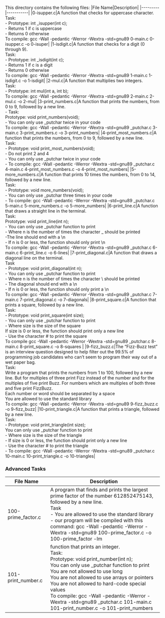 This directory contains the following files:
|File Name|Description|
|---------|-----------|
|0-isupper.c|A function that checks for uppercase character. <br> Task: <br>- Prototype: int _isupper(int c);<br>- Returns 1 if c is uppercase <br> - Returns 0 otherwise <br>To compile: gcc -Wall -pedantic -Werror -Wextra -std=gnu89 0-main.c 0-isupper.c -o 0-isuper|
|1-isdigit.c|A function that checks for a digit (0 through 9).<br> Task: <br> - Prototype: int _isdigit(int c);<br> - Returns 1 if c is a digit<br> - Returns 0 otherwise <br> To compile: gcc -Wall -pedantic -Werror -Wextra -std=gnu89 1-main.c 1-isdigit.c -o 1-isdigit|
|2-mul.c|A function that multiplies two integers. <br> Task: <br> - Prototype: int mul(int a, int b); <br> To compile: gcc -Wall -pedantic -Werror -Wextra -std=gnu89 2-main.c 2-mul.c -o 2-mul|
|3-print_numbers.c|A function that prints the numbers, from 0 to 9, followed by a new line. <br> - Task: <br> Prototype: void print_numbers(void); <br> - You can only use _putchar twice in your code <br> To compile: gcc -Wall -pedantic -Werror -Wextra -std=gnu89 _putchar.c 3-main.c 3-print_numbers.c -o 3-print_numbers|
|4-print_most_numbers.c|A function that prints the numbers, from 0 to 9, followed by a new line.<br> Task: <br> - Prototype: void print_most_numbers(void);<br> - Do not print 2 and 4<br> - You can only use _putchar twice in your code <br> - To compile: gcc -Wall -pedantic -Werror -Wextra -std=gnu89 _putchar.c 4-main.c 4-print_most_numbers.c -o 4-print_most_numbers|
|5-more_numbers.c|A function that prints 10 times the numbers, from 0 to 14, followed by a new line.<br> Task: <br> - Prototype: void more_numbers(void); <br> - You can only use _putchar three times in your code<br>- To compile: gcc -Wall -pedantic -Werror -Wextra -std=gnu89 _putchar.c 5-main.c 5-more_numbers.c -o 5-more_numbers|
|6-print_line.c|A function that draws a straight line in the terminal.<br> Task: <br> Prototype: void print_line(int n); <br>- You can only use _putchar function to print <br> - Where n is the number of times the character _ should be printed <br> -The line should end with a \n <br> - If n is 0 or less, the function should only print \n  <br> To compile: gcc -Wall -pedantic -Werror -Wextra -std=gnu89 _putchar.c 6-main.c 6-print_line.c -o 6-lines|
|7-print_diagonal.c|A  function that draws a diagonal line on the terminal.<br> Task <br> - Prototype: void print_diagonal(int n);<br>- You can only use _putchar function to print <br> - Where n is the number of times the character \ should be printed <br> - The diagonal should end with a \n <br> - If n is 0 or less, the function should only print a \n <br> To compile: gcc -Wall -pedantic -Werror -Wextra -std=gnu89 _putchar.c 7-main.c 7-print_diagonal.c -o 7-diagonals|
|8-print_square.c|A function that prints a square, followed by a new line. <br> Task: <br> - Prototype: void print_square(int size); <br> - You can only use _putchar function to print <br> - Where size is the size of the square <br> If size is 0 or less, the function should print only a new line <br> - Use the character # to print the square <br> To compile gcc -Wall -pedantic -Werror -Wextra -std=gnu89 _putchar.c 8-main.c 8-print_square.c -o 8-squares |
|9-fizz_buzz.c|The “Fizz-Buzz test” is an interview question designed to help filter out the 99.5% of programming job candidates who can’t seem to program their way out of a wet paper bag. <br> Task: <br> Write a program that prints the numbers from 1 to 100, followed by a new line. But for multiples of three print Fizz instead of the number and for the multiples of five print Buzz. For numbers which are multiples of both three and five print FizzBuzz.<br>Each number or word should be separated by a space <br>You are allowed to use the standard library <br> To compile: gcc -Wall -pedantic -Werror -Wextra -std=gnu89 9-fizz_buzz.c -o 9-fizz_buzz|
|10-print_triangle.c|A function that prints a triangle, followed by a new line.<br> Task: <br> - Prototype: void print_triangle(int size);<br> You can only use _putchar function to print <br> - Where size is the size of the triangle <br> - If size is 0 or less, the function should print only a new line <br> - Use the character # to print the triangle <br> - To compile: gcc -Wall -pedantic -Werror -Wextra -std=gnu89 _putchar.c 10-main.c 10-print_triangle.c -o 10-triangles|

<h3>Advanced Tasks </h3>

|File Name|Description|
|---------|-----------|
|100-prime_factor.c|A program that finds and prints the largest prime factor of the number 612852475143, followed by a new line. <br> Task <br> - You are allowed to use the standard library <br> - our program will be compiled with this command: gcc -Wall -pedantic -Werror -Wextra -std=gnu89 100-prime_factor.c -o 100-prime_factor -lm|
|101-print_number.c|function that prints an integer.<br>Task:<br>Prototype: void print_number(int n);<br>You can only use _putchar function to print<br>You are not allowed to use long<br>You are not allowed to use arrays or pointers<br>You are not allowed to hard-code special values <br> To compile: gcc -Wall -pedantic -Werror -Wextra -std=gnu89 _putchar.c 101-main.c 101-print_number.c -o 101-print_numbers|
